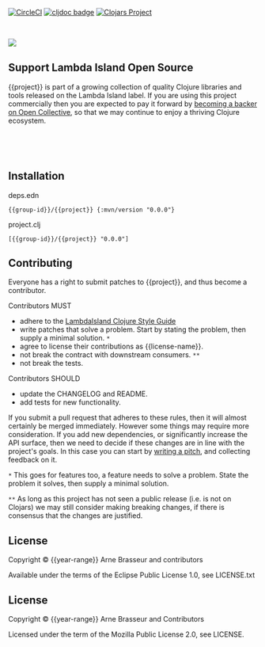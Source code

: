 <!-- badges -->
[![CircleCI](https://circleci.com/gh/lambdaisland/{{project}}.svg?style=svg)](https://circleci.com/gh/lambdaisland/{{project}}) [![cljdoc badge](https://cljdoc.org/badge/lambdaisland/{{project}})](https://cljdoc.org/d/lambdaisland/{{project}}) [![Clojars Project](https://img.shields.io/clojars/v/lambdaisland/{{project}}.svg)](https://clojars.org/lambdaisland/{{project}})
<!-- /badges -->



<!-- opencollective -->

&nbsp;

<img align="left" src="https://github.com/lambdaisland/open-source/raw/master/artwork/lighthouse_readme.png">

&nbsp;

## Support Lambda Island Open Source

{{project}} is part of a growing collection of quality Clojure libraries and
tools released on the Lambda Island label. If you are using this project
commercially then you are expected to pay it forward by
[becoming a backer on Open Collective](http://opencollective.com/lambda-island#section-contribute),
so that we may continue to enjoy a thriving Clojure ecosystem.

&nbsp;

&nbsp;

<!-- /opencollective -->



<!-- installation -->
## Installation
deps.edn

```
{{group-id}}/{{project}} {:mvn/version "0.0.0"}
```

project.clj

```
[{{group-id}}/{{project}} "0.0.0"]
```
<!-- /installation -->



<!-- contributing -->
## Contributing

Everyone has a right to submit patches to {{project}}, and thus become a contributor.

Contributors MUST

- adhere to the [LambdaIsland Clojure Style Guide](https://nextjournal.com/lambdaisland/clojure-style-guide)
- write patches that solve a problem. Start by stating the problem, then supply a minimal solution. `*`
- agree to license their contributions as {{license-name}}.
- not break the contract with downstream consumers. `**`
- not break the tests.

Contributors SHOULD

- update the CHANGELOG and README.
- add tests for new functionality.

If you submit a pull request that adheres to these rules, then it will almost
certainly be merged immediately. However some things may require more
consideration. If you add new dependencies, or significantly increase the API
surface, then we need to decide if these changes are in line with the project's
goals. In this case you can start by [writing a pitch](https://nextjournal.com/lambdaisland/pitch-template),
and collecting feedback on it.

`*` This goes for features too, a feature needs to solve a problem. State the problem it solves, then supply a minimal solution.

`**` As long as this project has not seen a public release (i.e. is not on Clojars)
we may still consider making breaking changes, if there is consensus that the
changes are justified.
<!-- /contributing -->



<!-- license-epl -->
## License

Copyright &copy; {{year-range}} Arne Brasseur and contributors

Available under the terms of the Eclipse Public License 1.0, see LICENSE.txt
<!-- /license-epl -->



<!-- license-mpl -->
## License

Copyright &copy; {{year-range}} Arne Brasseur and Contributors

Licensed under the term of the Mozilla Public License 2.0, see LICENSE.
<!-- /license-mpl -->
